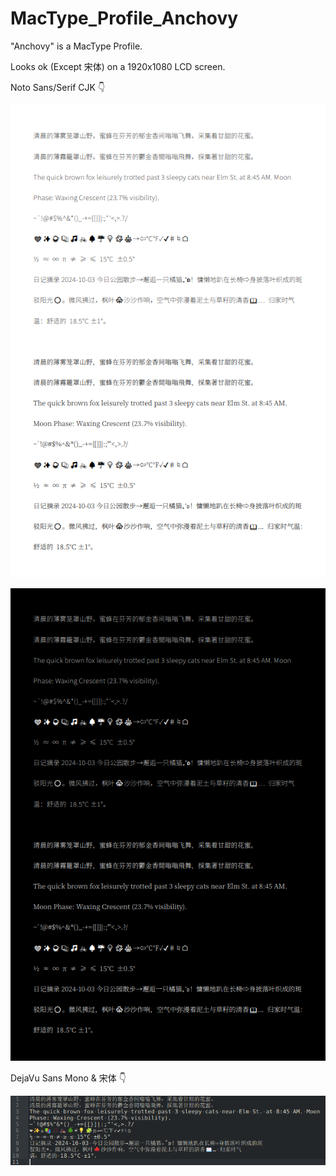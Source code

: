 # MacType_Profile_Anchovy

"Anchovy" is a MacType Profile.

Looks ok (Except 宋体) on a 1920x1080 LCD screen.

Noto Sans/Serif CJK 👇

![test](assets/2e4c175dc167703afa6ce48c502f419f.png)

![test](assets/ec4632b0bb6eca31f0ff7409e79cce96.png)

DejaVu Sans Mono & 宋体 👇

![test](assets/30f091da2d2130053dece7d3e10122c5.png)
